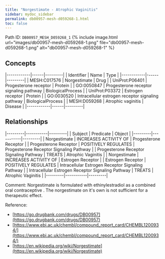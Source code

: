 ```yaml
---
title: "Norgestimate - Atrophic Vaginitis"
sidebar: mydoc_sidebar
permalink: db00957-mesh-d059268-1.html
toc: false 
---
```



Path ID: `DB00957_MESH_D059268_1`
{% include image.html url="images/db00957-mesh-d059268-1.png" file="db00957-mesh-d059268-1.png" alt="db00957-mesh-d059268-1" %}

## Concepts

|------------|------|---------|
| Identifier | Name | Type    |
|------------|------|---------|
| MESH:C017576 | Norgestimate | Drug |
| UniProt:P06401 | Progesterone receptor | Protein |
| GO:0050847 | Progesterone receptor signaling pathway | BiologicalProcess |
| UniProt:P03372 | Estrogen receptor | Protein |
| GO:0030520 | Intracellular estrogen receptor signaling pathway | BiologicalProcess |
| MESH:D059268 | Atrophic vaginitis | Disease |
|------------|------|---------|

## Relationships

|---------|-----------|---------|
| Subject | Predicate | Object  |
|---------|-----------|---------|
| Norgestimate | INCREASES ACTIVITY OF | Progesterone Receptor |
| Progesterone Receptor | POSITIVELY REGULATES | Progesterone Receptor Signaling Pathway |
| Progesterone Receptor Signaling Pathway | TREATS | Atrophic Vaginitis |
| Norgestimate | INCREASES ACTIVITY OF | Estrogen Receptor |
| Estrogen Receptor | POSITIVELY REGULATES | Intracellular Estrogen Receptor Signaling Pathway |
| Intracellular Estrogen Receptor Signaling Pathway | TREATS | Atrophic Vaginitis |
|---------|-----------|---------|

Comment: Norgestimate is formulated with ethinylestradiol as a combined oral contraceptive . The norgestimate on it's own is not sufficient for a therapeutic effect.

Reference: 
  - [https://go.drugbank.com/drugs/DB00957](https://go.drugbank.com/drugs/DB00957)
  - [https://www.ebi.ac.uk/chembl/compound_report_card/CHEMBL1200934/](https://www.ebi.ac.uk/chembl/compound_report_card/CHEMBL1200934/)
  - [https://en.wikipedia.org/wiki/Norgestimate](https://en.wikipedia.org/wiki/Norgestimate)

